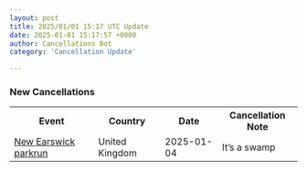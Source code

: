 ```yaml
---
layout: post
title: 2025/01/01 15:17 UTC Update
date: 2025-01-01 15:17:57 +0000
author: Cancellations Bot
category: 'Cancellation Update'

---
```


<h3>New Cancellations</h3>
<div class='hscrollable'>
<table style='width: 100%'>
    <tr>
        <th>Event</th>
        <th>Country</th>
        <th>Date</th>
        <th>Cancellation Note</th>
    </tr>
    <tr>
        <td><a href="https://www.parkrun.org.uk/newearswick">New Earswick parkrun</a></td>
        <td>United Kingdom</td>
        <td>2025-01-04</td>
        <td>It’s a swamp</td>
    </tr>
</table>
</div>
